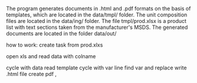 The program generates documents in .html and .pdf formats on the basis of templates, which are located in the data/tmpl/ folder.
The unit composition files are located in the data/ing/ folder.
The file tmpl/prod.xlsx is a product list with text sections taken from the manufacturer's MSDS.
The generated documents are located in the folder data/out/

how to work:
create task from prod.xlxs 


open xls and read data with colname

cycle with data
	read template
		cycle with var line
			find var and replace
		write .html file
		create pdf
,